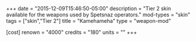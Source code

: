 +++
date = "2015-12-09T15:46:50-05:00"
description = "Tier 2 skin available for the weapons used by Spetsnaz operators."
mod-types = "skin"
tags = ["skin","Tier 2"]
title = "Kamehameha"
type = "weapon-mod"

[cost]
  renown = "4000"
  credits = "180"
  units = ""
+++
